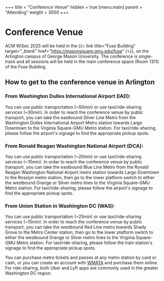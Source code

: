 +++
title = "Conference Venue"
hidden = true
[menu.main]
    parent = "Attending"
    weight = 3000
+++


# Conference Venue

ACM WiSec 2025 will be held in the {{< link title="Fuse Building" target="_blank" href="https://masonsquare.gmu.edu/fuse" />}}, on the Arlington campus of George Mason University. The conference is single-track and all sessions will be held in the main conference space (Room 1311) of the Fuse Building. 

## How to get to the conference venue in Arlington

### From Washington Dulles International Airport (IAD):
You can use public transportation (~50min) or use taxi/ride-sharing services (~30min). In order to reach the conference venue by public transport, you can take the eastbound Silver Line Metro from the Washington Dulles International Airport Metro station towards Largo Downtown to the Virginia Square-GMU Metro station. For taxi/ride-sharing, please follow the airport's signage to find the appropriate pickup spots.

### From Ronald Reagan Washington National Airport (DCA):
You can use public transportation (~20min) or use taxi/ride-sharing services (~10min). In order to reach the conference venue by public transport, you can take the eastbound Blue Line Metro from the Ronald Reagan Washington National Airport metro station towards Largo Downtown to the Rosslyn metro station, then go to the lower platform switch to either the westbound Orange or Silver metro lines to the Virginia Square-GMU Metro station. For taxi/ride-sharing, please follow the airport's signage to find the appropriate pickup spots.

### From Union Station in Washington DC (WAS):
You can use public transportation (~25min) or use taxi/ride-sharing services (~15min). In order to reach the conference venue by public transport, you can take the westbound Red Line metro towards Shady Grove to the Metro Center station, then go to the lower platform switch to either the westbound Orange or Silver metro lines to the Virginia Square-GMU Metro station. For taxi/ride-sharing, please follow the train station's signage to find the appropriate pickup spots.

You can purchase metro tickets and passes at any metro station by card or cash, or you can create an account with [WMATA](https://www.wmata.com/) and purchase them online. For ride-sharing, both Uber and Lyft apps are commonly used in the greater Washington DC region.
